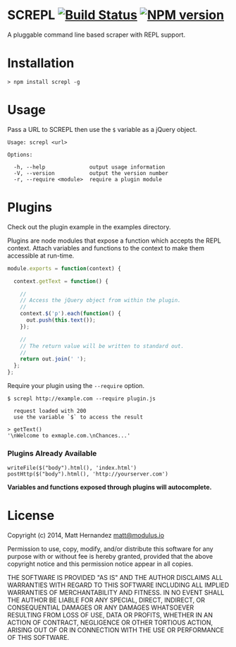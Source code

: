SCREPL [![Build Status](https://travis-ci.org/fiveisprime/screpl.svg?branch=master)](https://travis-ci.org/fiveisprime/screpl) [![NPM version](https://badge.fury.io/js/screpl.svg)](http://badge.fury.io/js/screpl)
======

A pluggable command line based scraper with REPL support.

# Installation
```
> npm install screpl -g 
```
# Usage

Pass a URL to SCREPL then use the `$` variable as a jQuery object.

```shell
Usage: screpl <url>

Options:

  -h, --help              output usage information
  -V, --version           output the version number
  -r, --require <module>  require a plugin module
```

# Plugins

Check out the plugin example in the examples directory.

Plugins are node modules that expose a function which accepts the REPL context.
Attach variables and functions to the context to make them accessible at
run-time.

```javascript
module.exports = function(context) {

  context.getText = function() {

    //
    // Access the jQuery object from within the plugin.
    //
    context.$('p').each(function() {
      out.push(this.text());
    });

    //
    // The return value will be written to standard out.
    //
    return out.join(' ');
  };
};
```

Require your plugin using the `--require` option.

```shell
$ screpl http://example.com --require plugin.js

  request loaded with 200
  use the variable `$` to access the result

> getText()
'\nWelcome to exmaple.com.\nChances...'
```

### Plugins Already Available 

```
writeFile($("body").html(), 'index.html')
postHttp($("body").html(), 'http://yourserver.com')

```

**Variables and functions exposed through plugins will autocomplete.**

# License

Copyright (c) 2014, Matt Hernandez <matt@modulus.io>

Permission to use, copy, modify, and/or distribute this software for any
purpose with or without fee is hereby granted, provided that the above
copyright notice and this permission notice appear in all copies.

THE SOFTWARE IS PROVIDED "AS IS" AND THE AUTHOR DISCLAIMS ALL WARRANTIES WITH
REGARD TO THIS SOFTWARE INCLUDING ALL IMPLIED WARRANTIES OF MERCHANTABILITY AND
FITNESS. IN NO EVENT SHALL THE AUTHOR BE LIABLE FOR ANY SPECIAL, DIRECT,
INDIRECT, OR CONSEQUENTIAL DAMAGES OR ANY DAMAGES WHATSOEVER RESULTING FROM
LOSS OF USE, DATA OR PROFITS, WHETHER IN AN ACTION OF CONTRACT, NEGLIGENCE OR
OTHER TORTIOUS ACTION, ARISING OUT OF OR IN CONNECTION WITH THE USE OR
PERFORMANCE OF THIS SOFTWARE.
